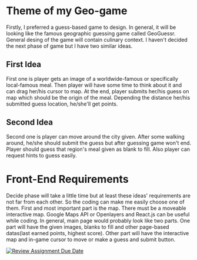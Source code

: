 # Theme of my Geo-game
Firstly, I preferred a guess-based game to design. In general, it will be looking like the famous geographic guessing game called GeoGuessr. 
General desing of the game will contain culinary context. I haven't decided the next phase of game but I have two similar ideas.
## First Idea
First one is player gets an image of a worldwide-famous or specifically local-famous meal. Then player will have some time to think about it and can drag her/his cursor to map. At the end, player submits her/his guess on map which should be the origin of the meal. Depending the distance her/his submitted guess location, he/she'll get points.
## Second Idea
Second one is player can move around the city given. After some walking around, he/she should submit the guess but after guessing game won't end. Player should guess that region's meal given as blank to fill.
Also player can request hints to guess easily. 

# Front-End Requirements
Decide phase will take a little time but at least these ideas' requirements are not far from each other. So the coding can make me easily choose one of them. First and most important part is the map. There must be a moveable interactive map. Google Maps API or Openlayers and React.js can be useful while coding. In general, main page would probably look like two parts. One part will have the given images, blanks to fill and other page-based datas(last earned points, highest score). Other part will have the interactive map and in-game cursor to move or make a guess and submit button.












[![Review Assignment Due Date](https://classroom.github.com/assets/deadline-readme-button-22041afd0340ce965d47ae6ef1cefeee28c7c493a6346c4f15d667ab976d596c.svg)](https://classroom.github.com/a/ATV5e7Id)
